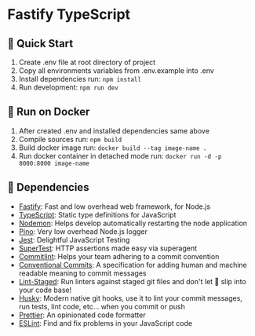 # Fastify TypeScript

## 🎉 Quick Start

1. Create .env file at root directory of project
2. Copy all environments variables from .env.example into .env
3. Install dependencies run: `npm install`
4. Run development: `npm run dev`

## 🐳 Run on Docker

1. After created .env and installed dependencies same above
2. Compile sources run: `npm build`
3. Build docker image run: `docker build --tag image-name .`
4. Run docker container in detached mode run: `docker run -d -p 8000:8000 image-name`

## 📌 Dependencies

- [Fastify](https://www.fastify.io): Fast and low overhead web framework, for Node.js
- [TypeScript](https://www.typescriptlang.org): Static type definitions for JavaScript
- [Nodemon](https://github.com/remy/nodemon): Helps develop automatically restarting the node application
- [Pino](https://getpino.io): Very low overhead Node.js logger
- [Jest](https://jestjs.io): Delightful JavaScript Testing
- [SuperTest](https://github.com/visionmedia/supertest): HTTP assertions made easy via superagent
- [Commitlint](https://commitlint.js.org): Helps your team adhering to a commit convention
- [Conventional Commits](https://www.conventionalcommits.org/en/v1.0.0): A specification for adding human and machine readable meaning to commit messages
- [Lint-Staged](https://github.com/okonet/lint-staged): Run linters against staged git files and don't let 💩 slip into your code base!
- [Husky](https://typicode.github.io/husky): Modern native git hooks, use it to lint your commit messages, run tests, lint code, etc... when you commit or push
- [Prettier](https://prettier.io): An opinionated code formatter
- [ESLint](https://eslint.org): Find and fix problems in your JavaScript code
